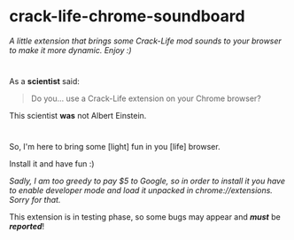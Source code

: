 # crack-life-chrome-soundboard
_A little extension that brings some Crack-Life mod sounds to your browser to make it more dynamic. Enjoy :)_
#
As a __scientist__ said:
> Do you...
> use a Crack-Life extension on your Chrome browser? 

This scientist __was__ not Albert Einstein.
#
So, I'm here to bring some [light] fun in you [life] browser. 

Install it and have fun :)

_Sadly, I am too greedy to pay $5 to Google, so in order to install it you have to enable developer mode and load it unpacked in chrome://extensions. Sorry for that._

This extension is in testing phase, so some bugs may appear and **_must_** be **_reported_**!
